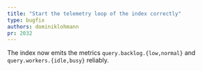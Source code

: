 ```yaml
---
title: "Start the telemetry loop of the index correctly"
type: bugfix
authors: dominiklohmann
pr: 2032
---
```


The index now emits the metrics `query.backlog.{low,normal}` and
`query.workers.{idle,busy}` reliably.
